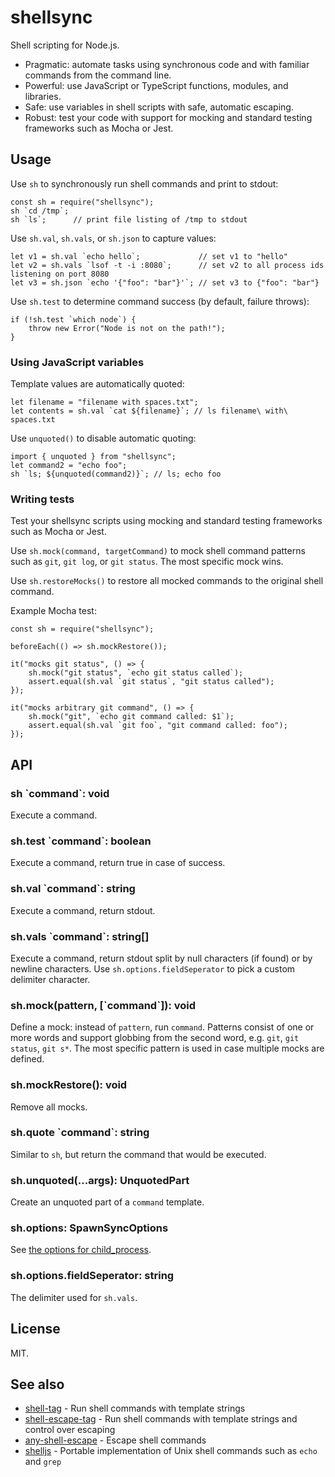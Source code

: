# shellsync

Shell scripting for Node.js.

* Pragmatic: automate tasks using synchronous code and with familiar commands from the command line.
* Powerful: use JavaScript or TypeScript functions, modules, and libraries.
* Safe: use variables in shell scripts with safe, automatic escaping.
* Robust: test your code with support for mocking and standard testing frameworks such as Mocha or Jest.

## Usage

Use `sh` to synchronously run shell commands and print to stdout:

```
const sh = require("shellsync");
sh `cd /tmp`;
sh `ls`;      // print file listing of /tmp to stdout
```

Use `sh.val`, `sh.vals`, or `sh.json` to capture values:

```
let v1 = sh.val `echo hello`;             // set v1 to "hello"
let v2 = sh.vals `lsof -t -i :8080`;      // set v2 to all process ids listening on port 8080
let v3 = sh.json `echo '{"foo": "bar"}'`; // set v3 to {"foo": "bar"}
```

Use `sh.test` to determine command success (by default, failure throws):

```
if (!sh.test `which node`) {
    throw new Error("Node is not on the path!");
}
```

### Using JavaScript variables

Template values are automatically quoted:

```
let filename = "filename with spaces.txt";
let contents = sh.val `cat ${filename}`; // ls filename\ with\ spaces.txt
```

Use `unquoted()` to disable automatic quoting:

```
import { unquoted } from "shellsync";
let command2 = "echo foo";
sh `ls; ${unquoted(command2)}`; // ls; echo foo
```

### Writing tests

Test your shellsync scripts using mocking and standard testing frameworks such as Mocha or Jest.

Use `sh.mock(command, targetCommand)` to mock shell command patterns such as `git`, `git log`,
or `git status`. The most specific mock wins.

Use `sh.restoreMocks()` to restore all mocked commands to the original shell command.

Example Mocha test:

```
const sh = require("shellsync");

beforeEach(() => sh.mockRestore());

it("mocks git status", () => {
    sh.mock("git status", `echo git status called`);
    assert.equal(sh.val `git status`, "git status called");
});

it("mocks arbitrary git command", () => {
    sh.mock("git", `echo git command called: $1`);
    assert.equal(sh.val `git foo`, "git command called: foo");
});
```

## API

### sh \`command\`: void

Execute a command.

### sh.test \`command\`: boolean

Execute a command, return true in case of success.

### sh.val \`command\`: string

Execute a command, return stdout.

### sh.vals \`command\`: string[]

Execute a command, return stdout split by null characters (if found) or by newline characters.
Use `sh.options.fieldSeperator` to pick a custom delimiter character.

### sh.mock(pattern, [\`command\`]): void

Define a mock: instead of `pattern`, run `command`.
Patterns consist of one or more words and support globbing from the second word, e.g.
`git`, `git status`, `git s*`. The most specific pattern is used in case multiple
mocks are defined.

### sh.mockRestore(): void

Remove all mocks.

### sh.quote \`command\`: string

Similar to `sh`, but return the command that would be executed.

### sh.unquoted(...args): UnquotedPart

Create an unquoted part of a `command` template.

### sh.options: SpawnSyncOptions

See [the options for child_process](https://nodejs.org/api/child_process.html#child_process_child_process_spawnsync_command_args_options).

### sh.options.fieldSeperator: string

The delimiter used for `sh.vals`.

## License

MIT.

## See also

* [shell-tag](https://www.npmjs.com/package/shell-tag) - Run shell commands with template strings
* [shell-escape-tag](https://www.npmjs.com/package/shell-escape-tag) - Run shell commands with template strings and control over escaping
* [any-shell-escape](https://www.npmjs.com/package/any-shell-escape) - Escape shell commands
* [shelljs](https://www.npmjs.com/package/shelljs) - Portable implementation of Unix shell commands such as `echo` and `grep`
